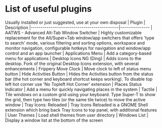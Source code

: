 # List of useful plugins
Usually installed or just suggested, use at your own disposal
| Plugin                                      | Description
|---------------------------------------------|---------------
| AATWS - Advanced Alt-Tab Window Switcher    | Highly customizable replacement for the Alt/Super+Tab window/app switchers that offers 'type to search' mode, various filtering and sorting options, workspace and monitor navigation, configurable hotkeys for navigation and window/app control and an app launcher
| Applications Menu                           | Add a category-based menu for applications
| Desktop Icons NG (Ding)                     | Adds icons to the desktop. Fork of the original Desktop Icons extension, with several enhancements
| Frippery Move Clock                         | Move clock to left of status menu button
| Hide Activities Button                      | Hides the Activities button from the status bar (the hot corner and keyboard shortcut keeps working). To disable top left hot corner use 'No Topleft Hot Corner' extension
| Places Status Indicator                     | Add a menu for quickly navigating places in the system
| Tactile                                     | Tile windows on a custom grid using your keyboard. Type Super-T to show the grid, then type two tiles (or the same tile twice) to move the active window
| Tray Icons: Reloaded                        | Tray Icons Reloaded is a GNOME Shell extension which bring back Tray Icons to top panel, with additional features
| User Themes                                 | Load shell themes from user directory
| Windows List                                | Display a window list at the bottom of the screen

